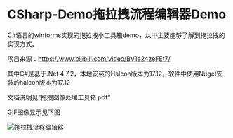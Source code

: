 # CSharp-Demo拖拉拽流程编辑器Demo

C#语言的winforms实现的拖拉拽小工具箱demo，从中主要能够了解到拖拉拽的实现方式。

项目来源：https://www.bilibili.com/video/BV1e24zeFEt7/  

其中C#是基于.Net 4.7.2，本地安装的Halcon版本为17.12，软件中使用Nuget安装的halcon版本为17.12

文档说明见”拖拽图像处理工具箱.pdf“

GIF图像显示见下图



![拖拉拽流程编辑器](.\拖拉拽流程编辑器.gif)
